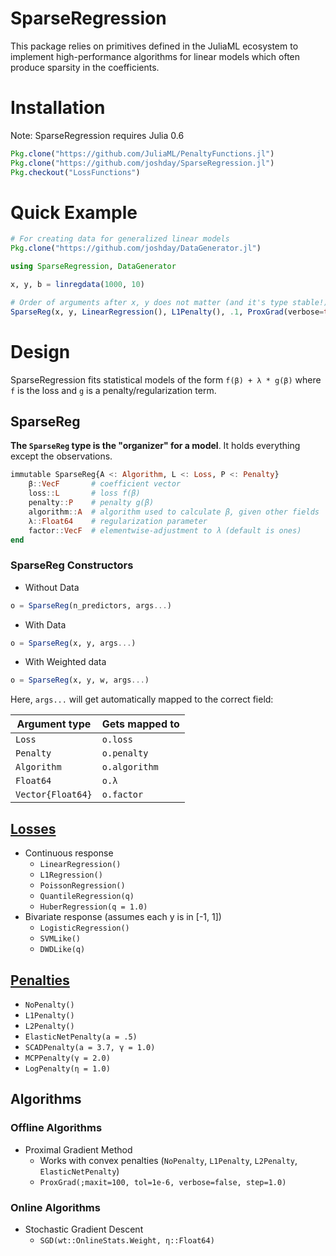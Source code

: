 # SparseRegression

This package relies on primitives defined in the JuliaML ecosystem to implement high-performance algorithms for linear models which often produce sparsity in the coefficients.

# Installation

Note: SparseRegression requires Julia 0.6

```julia
Pkg.clone("https://github.com/JuliaML/PenaltyFunctions.jl")
Pkg.clone("https://github.com/joshday/SparseRegression.jl")
Pkg.checkout("LossFunctions")
```


# Quick Example

```julia
# For creating data for generalized linear models
Pkg.clone("https://github.com/joshday/DataGenerator.jl")
```

```julia
using SparseRegression, DataGenerator

x, y, b = linregdata(1000, 10)

# Order of arguments after x, y does not matter (and it's type stable!)
SparseReg(x, y, LinearRegression(), L1Penalty(), .1, ProxGrad(verbose=true))
```

# Design

SparseRegression fits statistical models of the form `f(β) + λ * g(β)` where `f` is the loss and `g` is a penalty/regularization term.

## SparseReg

**The `SparseReg` type is the "organizer" for a model**.  It holds everything except the observations.

```julia
immutable SparseReg{A <: Algorithm, L <: Loss, P <: Penalty}
    β::VecF       # coefficient vector
    loss::L       # loss f(β)
    penalty::P    # penalty g(β)
    algorithm::A  # algorithm used to calculate β, given other fields
    λ::Float64    # regularization parameter
    factor::VecF  # elementwise-adjustment to λ (default is ones)
end
```

### SparseReg Constructors

- Without Data
```julia
o = SparseReg(n_predictors, args...)
```

- With Data
```julia
o = SparseReg(x, y, args...)
```

- With Weighted data
```julia
o = SparseReg(x, y, w, args...)
```

Here, `args...` will get automatically mapped to the correct field:

Argument type      | Gets mapped to
-------------------|---------------
 `Loss`            | `o.loss`
 `Penalty`         | `o.penalty`
 `Algorithm`       | `o.algorithm`
 `Float64`         | `o.λ`
 `Vector{Float64}` | `o.factor`


## [Losses](https://github.com/JuliaML/LossFunctions.jl)
- Continuous response
  - `LinearRegression()`
  - `L1Regression()`
  - `PoissonRegression()`
  - `QuantileRegression(q)`
  - `HuberRegression(q = 1.0)`
- Bivariate response (assumes each y is in [-1, 1])
  - `LogisticRegression()`
  - `SVMLike()`
  - `DWDLike(q)`

## [Penalties](https://github.com/JuliaML/PenaltyFunctions.jl)
- `NoPenalty()`
- `L1Penalty()`
- `L2Penalty()`
- `ElasticNetPenalty(a = .5)`
- `SCADPenalty(a = 3.7, γ = 1.0)`
- `MCPPenalty(γ = 2.0)`
- `LogPenalty(η = 1.0)`

## Algorithms
### Offline Algorithms
- Proximal Gradient Method
  - Works with convex penalties (`NoPenalty`, `L1Penalty`, `L2Penalty`, `ElasticNetPenalty`)
  - `ProxGrad(;maxit=100, tol=1e-6, verbose=false, step=1.0)`
### Online Algorithms
- Stochastic Gradient Descent
  - `SGD(wt::OnlineStats.Weight, η::Float64)`
